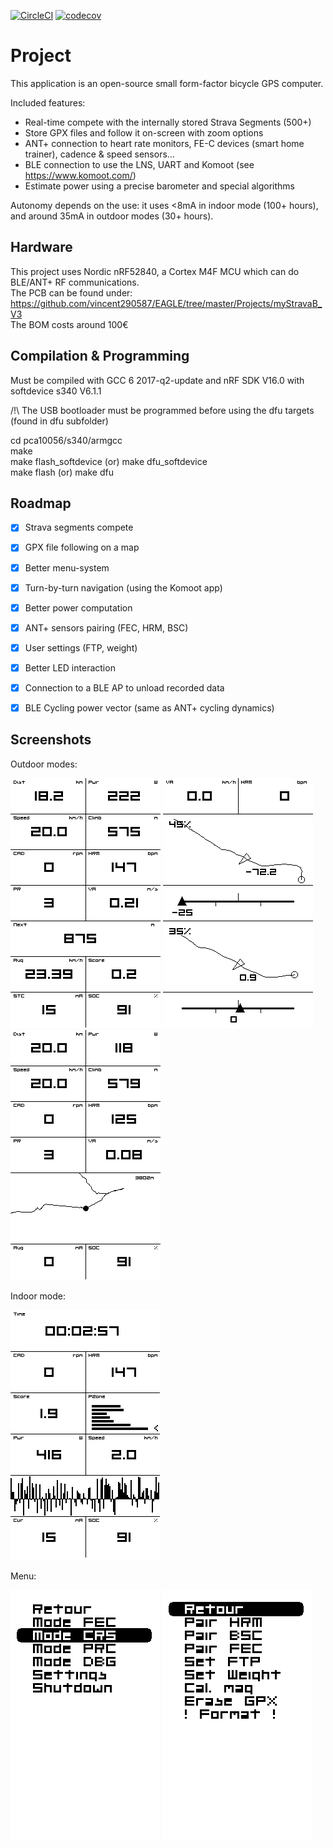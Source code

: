 [![CircleCI](https://circleci.com/gh/vincent290587/stravaV10/tree/develop.svg?style=svg)](https://circleci.com/gh/vincent290587/stravaV10/tree/develop)
[![codecov](https://codecov.io/gh/vincent290587/stravaV10/branch/develop/graph/badge.svg)](https://codecov.io/gh/vincent290587/stravaV10)

# Project

This application is an open-source small form-factor bicycle GPS computer.  

Included features: 
* Real-time compete with the internally stored Strava Segments (500+)
* Store GPX files and follow it on-screen with zoom options
* ANT+ connection to heart rate monitors, FE-C devices (smart home trainer), cadence & speed sensors...
* BLE connection to use the LNS, UART and Komoot (see https://www.komoot.com/)
* Estimate power using a precise barometer and special algorithms

Autonomy depends on the use: it uses <8mA in indoor mode (100+ hours), and around 35mA in outdoor modes (30+ hours).


## Hardware

This project uses Nordic nRF52840, a Cortex M4F MCU which can do BLE/ANT+ RF communications.  
The PCB can be found under: https://github.com/vincent290587/EAGLE/tree/master/Projects/myStravaB_V3  
The BOM costs around 100€


## Compilation & Programming

Must be compiled with GCC 6 2017-q2-update and nRF SDK V16.0 with softdevice s340 V6.1.1

/!\ The USB bootloader must be programmed before using the dfu targets (found in dfu subfolder)

cd pca10056/s340/armgcc  
make  
make flash_softdevice (or) make dfu_softdevice  
make flash            (or) make dfu  


## Roadmap

- [x] Strava segments compete
- [x] GPX file following on a map
- [x] Better menu-system
- [x] Turn-by-turn navigation (using the Komoot app)
- [x] Better power computation
- [x] ANT+ sensors pairing (FEC, HRM, BSC)
- [x] User settings (FTP, weight)
- [x] Better LED interaction
- [x] Connection to a BLE AP to unload recorded data
- [x] BLE Cycling power vector (same as ANT+ cycling dynamics)


## Screenshots

Outdoor modes:

![](docs/crs.png) ![](docs/crs_2seg.png) ![](docs/prc.png)  

Indoor mode:

![](docs/FEC.png)  

Menu:

![](docs/menu1.png) ![](docs/menu2.png)





